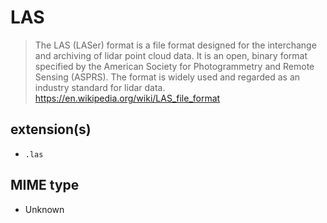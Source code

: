 # LAS

> The LAS (LASer) format is a file format designed for the interchange and archiving of lidar point cloud data. It is an open, binary format specified by the American Society for Photogrammetry and Remote Sensing (ASPRS). The format is widely used and regarded as an industry standard for lidar data.
> https://en.wikipedia.org/wiki/LAS_file_format

## extension(s)

- `.las`

## MIME type

- Unknown
